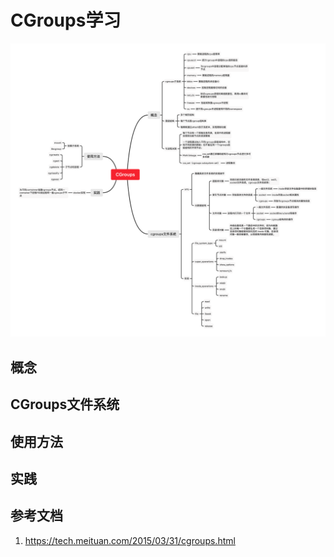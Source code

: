 # CGroups学习

![](./CGroups.png)

## 概念

## CGroups文件系统

## 使用方法

## 实践

## 参考文档

1. https://tech.meituan.com/2015/03/31/cgroups.html


